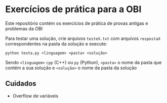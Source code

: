 # Exercícios de prática para a OBI
Este repositório contém os exercícios de prática de provas antigas e problemas da OBI

Para testar uma solução, crie arquivos `testeX.txt` com arquivos `respostaX` correspondentes
na pasta da solução e execute:
```
python testa.py <linguagem> <pasta> <solução>
```

Sendo `<linguagem>` `cpp` (C++) ou `py` (Python), `<pasta>` o nome da pasta que contém a sua solução e `<solução>` o nome da pasta da solução

## Cuidados
- Overflow de variáveis